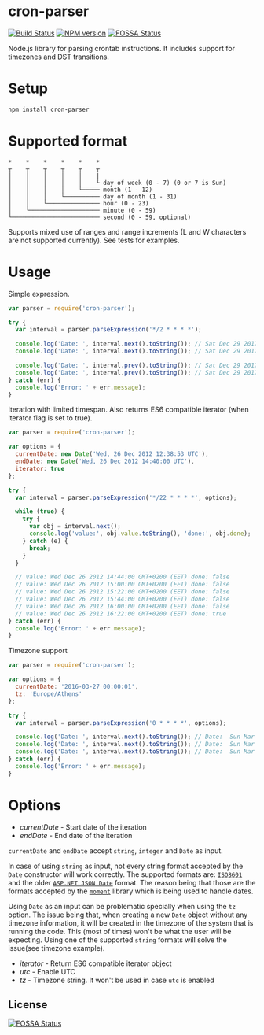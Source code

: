 cron-parser
================

[![Build Status](https://travis-ci.org/harrisiirak/cron-parser.svg?branch=master)](https://travis-ci.org/harrisiirak/cron-parser)
[![NPM version](https://badge.fury.io/js/cron-parser.png)](http://badge.fury.io/js/cron-parser)
[![FOSSA Status](https://app.fossa.io/api/projects/git%2Bgithub.com%2Fjeffdinotoriverbed%2Fcron-parser.svg?type=shield)](https://app.fossa.io/projects/git%2Bgithub.com%2Fjeffdinotoriverbed%2Fcron-parser?ref=badge_shield)

Node.js library for parsing crontab instructions. It includes support for timezones and DST transitions.

Setup
========
```bash
npm install cron-parser
```

Supported format
========

```
*    *    *    *    *    *
┬    ┬    ┬    ┬    ┬    ┬
│    │    │    │    │    |
│    │    │    │    │    └ day of week (0 - 7) (0 or 7 is Sun)
│    │    │    │    └───── month (1 - 12)
│    │    │    └────────── day of month (1 - 31)
│    │    └─────────────── hour (0 - 23)
│    └──────────────────── minute (0 - 59)
└───────────────────────── second (0 - 59, optional)
```

Supports mixed use of ranges and range increments (L and W characters are not supported currently). See tests for examples.

Usage
========

Simple expression.

```javascript
var parser = require('cron-parser');

try {
  var interval = parser.parseExpression('*/2 * * * *');

  console.log('Date: ', interval.next().toString()); // Sat Dec 29 2012 00:42:00 GMT+0200 (EET)
  console.log('Date: ', interval.next().toString()); // Sat Dec 29 2012 00:44:00 GMT+0200 (EET)

  console.log('Date: ', interval.prev().toString()); // Sat Dec 29 2012 00:42:00 GMT+0200 (EET)
  console.log('Date: ', interval.prev().toString()); // Sat Dec 29 2012 00:40:00 GMT+0200 (EET)
} catch (err) {
  console.log('Error: ' + err.message);
}

```

Iteration with limited timespan. Also returns ES6 compatible iterator (when iterator flag is set to true).

```javascript
var parser = require('cron-parser');

var options = {
  currentDate: new Date('Wed, 26 Dec 2012 12:38:53 UTC'),
  endDate: new Date('Wed, 26 Dec 2012 14:40:00 UTC'),
  iterator: true
};

try {
  var interval = parser.parseExpression('*/22 * * * *', options);

  while (true) {
    try {
      var obj = interval.next();
      console.log('value:', obj.value.toString(), 'done:', obj.done);
    } catch (e) {
      break;
    }
  }

  // value: Wed Dec 26 2012 14:44:00 GMT+0200 (EET) done: false
  // value: Wed Dec 26 2012 15:00:00 GMT+0200 (EET) done: false
  // value: Wed Dec 26 2012 15:22:00 GMT+0200 (EET) done: false
  // value: Wed Dec 26 2012 15:44:00 GMT+0200 (EET) done: false
  // value: Wed Dec 26 2012 16:00:00 GMT+0200 (EET) done: false
  // value: Wed Dec 26 2012 16:22:00 GMT+0200 (EET) done: true
} catch (err) {
  console.log('Error: ' + err.message);
}

```

Timezone support

```javascript
var parser = require('cron-parser');

var options = {
  currentDate: '2016-03-27 00:00:01',
  tz: 'Europe/Athens'
};

try {
  var interval = parser.parseExpression('0 * * * *', options);

  console.log('Date: ', interval.next().toString()); // Date:  Sun Mar 27 2016 01:00:00 GMT+0200
  console.log('Date: ', interval.next().toString()); // Date:  Sun Mar 27 2016 02:00:00 GMT+0200
  console.log('Date: ', interval.next().toString()); // Date:  Sun Mar 27 2016 04:00:00 GMT+0300 (Notice DST transition)
} catch (err) {
  console.log('Error: ' + err.message);
}
```

Options
========

* *currentDate* - Start date of the iteration
* *endDate* - End date of the iteration

`currentDate` and `endDate` accept `string`, `integer` and `Date` as input.

In case of using `string` as input, not every string format accepted
by the `Date` constructor will work correctly. The supported formats are: [`ISO8601`](http://momentjs.com/docs/#/parsing/string/) and the older
[`ASP.NET JSON Date`](http://momentjs.com/docs/#/parsing/asp-net-json-date/) format. The reason being that those are the formats accepted by the
[`moment`](http://momentjs.com) library which is being used to handle dates.

Using `Date` as an input can be problematic specially when using the `tz` option. The issue being that, when creating a new `Date` object without
any timezone information, it will be created in the timezone of the system that is running the code. This (most of times) won't be what the user
will be expecting. Using one of the supported `string` formats will solve the issue(see timezone example).

* *iterator* - Return ES6 compatible iterator object 
* *utc* - Enable UTC
* *tz* - Timezone string. It won't be used in case `utc` is enabled


## License
[![FOSSA Status](https://app.fossa.io/api/projects/git%2Bgithub.com%2Fjeffdinotoriverbed%2Fcron-parser.svg?type=large)](https://app.fossa.io/projects/git%2Bgithub.com%2Fjeffdinotoriverbed%2Fcron-parser?ref=badge_large)